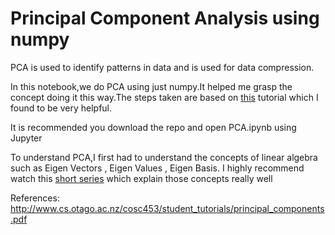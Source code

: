 # Principal Component Analysis using numpy

PCA is used to identify patterns in data and is used for data compression.

In this notebook,we do PCA using just numpy.It helped me grasp the concept doing it this way.The steps taken are based on [this](http://www.cs.otago.ac.nz/cosc453/student_tutorials/principal_components.pdf) tutorial which I found to be very helpful.

It is recommended you download the repo and open PCA.ipynb using Jupyter

To understand PCA,I first had to understand the concepts of linear algebra such as Eigen Vectors , Eigen Values , Eigen Basis.
I highly recommend watch this [short series](https://www.youtube.com/playlist?list=PLZHQObOWTQDPD3MizzM2xVFitgF8hE_ab) which explain those concepts really well


References:
http://www.cs.otago.ac.nz/cosc453/student_tutorials/principal_components.pdf




